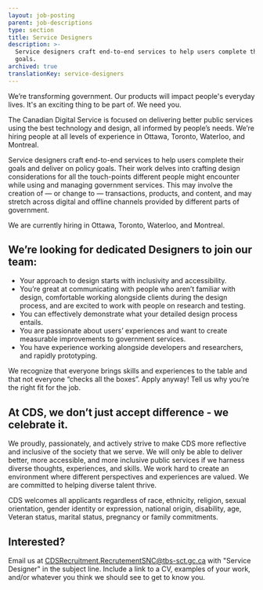 ```yaml
---
layout: job-posting
parent: job-descriptions
type: section
title: Service Designers
description: >-
  Service designers craft end-to-end services to help users complete their
  goals.
archived: true
translationKey: service-designers
---
```

We’re transforming government. Our products will impact people's everyday lives. It's an exciting thing to be part of. We need you.

The Canadian Digital Service is focused on delivering better public services using the best technology and design, all informed by people’s needs. We’re hiring people at all levels of experience in Ottawa, Toronto, Waterloo, and Montreal.

Service designers craft end-to-end services to help users complete their goals and deliver on policy goals. Their work delves into crafting design considerations for all the touch-points different people might encounter while using and managing government services. This may involve the creation of — or change to — transactions, products, and content, and may stretch across digital and offline channels provided by different parts of government.

We are currently hiring in Ottawa, Toronto, Waterloo, and Montreal.

## We’re looking for dedicated Designers to join our team:

* Your approach to design starts with inclusivity and accessibility.
* You’re great at communicating with people who aren’t familiar with design, comfortable working alongside clients during the design process, and are excited to work with people on research and testing.
* You can effectively demonstrate what your detailed design process entails.
* You are passionate about users’ experiences and want to create measurable improvements to government services.
* You have experience working alongside developers and researchers, and rapidly prototyping.

We recognize that everyone brings skills and experiences to the table and that not everyone “checks all the boxes”. Apply anyway! Tell us why you’re the right fit for the job.

## At CDS, we don’t just accept difference - we celebrate it. 

We proudly, passionately, and actively strive to make CDS more reflective and inclusive of the society that we serve. We will only be able to deliver better, more accessible, and more inclusive public services if we harness diverse thoughts, experiences, and skills. We work hard to create an environment where different perspectives and experiences are valued. We are committed to helping diverse talent thrive.

CDS welcomes all applicants regardless of race, ethnicity, religion, sexual orientation, gender identity or expression, national origin, disability, age, Veteran status, marital status, pregnancy or family commitments.

## Interested?

Email us at [CDSRecruitment.RecrutementSNC@tbs-sct.gc.ca](mailto:CDSRecruitment.RecrutementSNC@tbs-sct.gc.ca) with "Service Designer" in the subject line. Include a link to a CV, examples of your work, and/or whatever you think we should see to get to know you.
